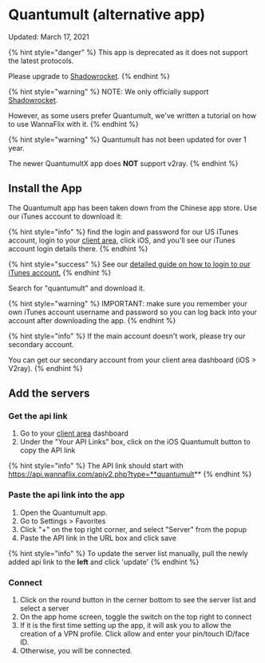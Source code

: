 # Quantumult (alternative app)

Updated: March 17, 2021

{% hint style="danger" %}
This app is deprecated as it does not support the latest protocols.&#x20;

Please upgrade to [Shadowrocket](../../ios/shadowrocket.md).
{% endhint %}

{% hint style="warning" %}
NOTE: We only officially support [Shadowrocket](../../ios/shadowrocket.md).

However, as some users prefer Quantumult, we've written a tutorial on how to use WannaFlix with it.
{% endhint %}

{% hint style="warning" %}
Quantumult has not been updated for over 1 year.

The newer QuantumultX app does **NOT** support v2ray.
{% endhint %}

## Install the App

The Quantumult app has been taken down from the Chinese app store. Use our iTunes account to download it:

{% hint style="info" %}
&#x20;find the login and password for our US iTunes account, login to your [client area](https://wannaflix.com/clientarea.php), click iOS, and you'll see our iTunes account login details there.
{% endhint %}

{% hint style="success" %}
See our [detailed guide on how to login to our iTunes account.](../../ios/switching-itunes-account.md)
{% endhint %}

Search for "quantumult" and download it.

{% hint style="warning" %}
IMPORTANT: make sure you remember your own iTunes account username and password so you can log back into your account after downloading the app.
{% endhint %}

{% hint style="info" %}
If the main account doesn't work, please try our secondary account.&#x20;

You can get our secondary account from your client area dashboard (iOS > V2ray).
{% endhint %}

## Add the servers

### Get the api link

1. Go to your [client area](https://wannaflix.com/clientarea.php) dashboard
2. Under the "Your API Links" box, click on the iOS Quantumult button to copy the API link

{% hint style="info" %}
The API link should start with https://api.wannaflix.com/apiv2.php?type=**quantumult**
{% endhint %}

### Paste the api link into the app

1. Open the Quantumult app.
2. Go to Settings > Favorites
3. Click "+" on the top right corner, and select "Server" from the popup
4. Paste the API link in the URL box and click save

{% hint style="info" %}
To update the server list manually, pull the newly added api link to the **left** and click 'update'
{% endhint %}

### **Connect**

1. Click on the round button in the cerner bottom to see the server list and select a server
2. On the app home screen, toggle the switch on the top right to connect
3. If it is the first time setting up the app, it will ask you to allow the creation of a VPN profile. Click allow and enter your pin/touch ID/face ID.
4. Otherwise, you will be connected.
